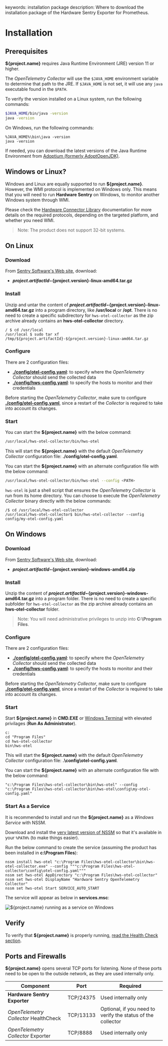 keywords: installation package
description: Where to download the installation package of the Hardware Sentry Exporter for Prometheus.

# Installation

<!-- MACRO{toc|fromDepth=1|toDepth=2|id=toc} -->

## Prerequisites

**${project.name}** requires Java Runtime Environment (JRE) version 11 or higher.

The *OpenTelemetry Collector* will use the `$JAVA_HOME` environment variable to determine that path to the JRE. If `$JAVA_HOME` is not set, it will use any `java` executable found in the `$PATH`.

To verify the version installed on a Linux system, run the following commands:

```bash
$JAVA_HOME/bin/java -version
java -version
```

On Windows, run the following commands:

```batch
%JAVA_HOME%\bin\java -version
java -version
```

If needed, you can download the latest versions of the Java Runtime Environment from [Adoptium (formerly AdoptOpenJDK)](https://adoptium.net/).

## Windows or Linux?

Windows and Linux are equally supported to run **${project.name}**. However, the WMI protocol is implemented on Windows only. This means that you will need to run **Hardware Sentry** on Windows, to monitor another Windows system through WMI.

Please check the [Hardware Connector Library](https://www.sentrysoftware.com/docs/hardware-connectors/latest/index.html) documentation for more details on the required protocols, depending on the targeted platform, and whether you need WMI.

> Note: The product does not support 32-bit systems.

## On Linux

### Download

From [Sentry Software's Web site](https://www.sentrysoftware.com/downloads/), download:

* **${project.artifactId}-${project.version}-linux-amd64.tar.gz**

### Install

Unzip and untar the content of **${project.artifactId}-${project.version}-linux-amd64.tar.gz** into a program directory, like **/usr/local** or **/opt**. There is no need to create a specific subdirectory for `hws-otel-collector` as the zip archive already contains an **hws-otel-collector** directory.

```shell-session
/ $ cd /usr/local
/usr/local $ sudo tar xf /tmp/${project.artifactId}-${project.version}-linux-amd64.tar.gz
```

### Configure

There are 2 configuration files:

* [**./config/otel-config.yaml**](configuration/configure-otel.md): to specify where the *OpenTelemetry Collector* should send the collected data
* [**./config/hws-config.yaml**](configuration/configure-exporter.md): to specify the hosts to monitor and their credentials

Before starting the *OpenTelemetry Collector*, make sure to configure [**./config/otel-config.yaml**](configuration/configure-otel.md), since a restart of the *Collector* is required to take into account its changes.

### Start

You can start the **${project.name}** with the below command:

```bash
/usr/local/hws-otel-collector/bin/hws-otel
```

This will start the **${project.name}** with the default *OpenTelemetry Collector* configuration file: **./config/otel-config.yaml**.

You can start the **${project.name}** with an alternate configuration file with the below command:

```bash
/usr/local/hws-otel-collector/bin/hws-otel --config <PATH>
```

`hws-otel` is just a shell script that ensures the *OpenTelemetry Collector* is run from its home directory. You can choose to execute the *OpenTelemetry Collector* binary directly with the below commands:

```shell-session
/$ cd /usr/local/hws-otel-collector
/usr/local/hws-otel-collector$ bin/hws-otel-collector --config config/my-otel-config.yaml
```

## On Windows

### Download

From [Sentry Software's Web site](https://www.sentrysoftware.com/downloads/), download:

* **${project.artifactId}-${project.version}-windows-amd64.zip**

### Install

Unzip the content of **${project.artifactId}-${project.version}-windows-amd64.tar.gz** into a program folder. There is no need to create a specific subfolder for `hws-otel-collector` as the zip archive already contains an **hws-otel-collector** folder.

> Note: You will need administrative privileges to unzip into **C:\Program Files**.

### Configure

There are 2 configuration files:

* [**./config/otel-config.yaml**](configuration/configure-otel.md): to specify where the *OpenTelemetry Collector* should send the collected data
* [**./config/hws-config.yaml**](configuration/configure-exporter.md): to specify the hosts to monitor and their credentials

Before starting the *OpenTelemetry Collector*, make sure to configure [**./config/otel-config.yaml**](configuration/configure-otel.md), since a restart of the *Collector* is required to take into account its changes.

### Start

Start **${project.name}** in **CMD.EXE** or [Windows Terminal](https://www.microsoft.com/en-us/p/windows-terminal/) with elevated privilages (**Run As Administrator**).

```batch
c:
cd "Program Files"
cd hws-otel-collector
bin\hws-otel
```

This will start the **${project.name}** with the default *OpenTelemetry Collector* configuration file: **.\config\otel-config.yaml**.

You can start the **${project.name}** with an alternate configuration file with the below command:

```batch
"c:\Program Files\hws-otel-collector\bin\hws-otel" --config "c:\Program Files\hws-otel-collector\bin\hws-otel\config\my-otel-config.yaml"
```

### Start As a Service

It is recommended to install and run the **${project.name}** as a *Windows Service* with NSSM.

Download and install the [very latest version of NSSM](https://nssm.cc/download) so that it's available in your `%PATH%` (to make things easier).

Run the below command to create the service (assuming the product has been installed in **c:\Program Files**):

```batch
nssm install hws-otel "c:\Program Files\hws-otel-collector\bin\hws-otel-collector.exe" --config """c:\Program Files\hws-otel-collector\config\otel-config.yaml"""
nssm set hws-otel AppDirectory "c:\Program Files\hws-otel-collector"
nssm set hws-otel DisplayName "Hardware Sentry OpenTelemetry Collector"
nssm set hws-otel Start SERVICE_AUTO_START
```

The service will appear as below in **services.msc**:

![**${project.name}** running as a service on Windows](images/hws-otel-win-service.png)

## Verify

To verify that **${project.name}** is properly running, [read the Health Check section](troubleshooting/status.md).

## Ports and Firewalls

**${project.name}** opens several TCP ports for listening. None of these ports need to be open to the outside network, as they are used internally only.

| Component | Port | Required |
|---|---|---|
| **Hardware Sentry Exporter** | TCP/24375 | Used internally only |
| *OpenTelemetry Collector* HealthCheck | TCP/13133 | Optional, if you need to verify the status of the collector |
| *OpenTelemetry Collector* Exporter | TCP/8888 | Used internally only |
